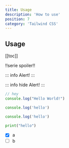 ```yaml
---
title: Usage
description: 'How to use'
position: 7
category: 'Tailwind CSS'
---
```


## Usage

[[toc]]

!!serie spoiler!!

::: info
Alert!
:::

::: info hide
Alert!
:::

```js:hello.js
// hey
console.log("Hello World!")
```

```js [group:tab]
console.log('hello')
```

```js [g1:JavaScript]
console.log('hello')
```

```py [g1:Python3]
print("hello")
```

- [x] a
- [ ] b
